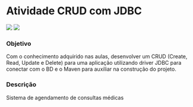 # Atividade CRUD com JDBC

![](https://img.shields.io/badge/Java-ED8B00?style=for-the-badge&logo=java&logoColor=white)
<img src="https://img.shields.io/badge/PostgreSQL-316192?style=for-the-badge&logo=postgresql&logoColor=white">


### Objetivo
Com o conhecimento adquirido nas aulas, desenvolver um CRUD (Create, Read, Update e Delete) para uma aplicação utilizando driver JDBC para conectar com o BD e o Maven para auxiliar na construção do projeto.

### Descrição 
Sistema de agendamento de consultas médicas 



